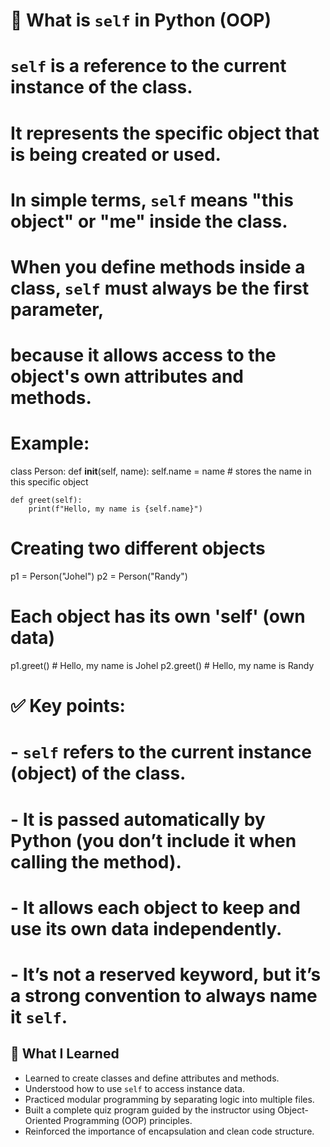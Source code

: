 # 🧩 What is `self` in Python (OOP)

# `self` is a reference to the current instance of the class.
# It represents the specific object that is being created or used.
# In simple terms, `self` means "this object" or "me" inside the class.

# When you define methods inside a class, `self` must always be the first parameter,
# because it allows access to the object's own attributes and methods.

# Example:
class Person:
    def __init__(self, name):
        self.name = name  # stores the name in this specific object

    def greet(self):
        print(f"Hello, my name is {self.name}")

# Creating two different objects
p1 = Person("Johel")
p2 = Person("Randy")

# Each object has its own 'self' (own data)
p1.greet()   # Hello, my name is Johel
p2.greet()   # Hello, my name is Randy

# ✅ Key points:
# - `self` refers to the current instance (object) of the class.
# - It is passed automatically by Python (you don’t include it when calling the method).
# - It allows each object to keep and use its own data independently.
# - It’s not a reserved keyword, but it’s a strong convention to always name it `self`.


## 🧠 What I Learned

- Learned to create classes and define attributes and methods.
- Understood how to use `self` to access instance data.
- Practiced modular programming by separating logic into multiple files.
- Built a complete quiz program guided by the instructor using Object-Oriented Programming (OOP) principles.
- Reinforced the importance of encapsulation and clean code structure.